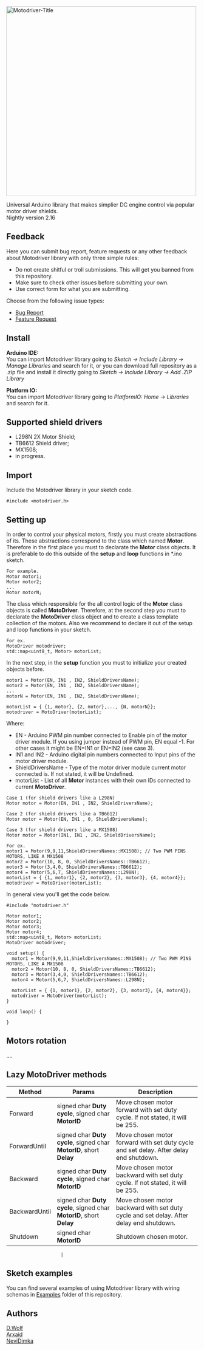 <img src="https://i.imgur.com/l4UcX4U.png" alt="Motodriver-Title" width="500"/>


Universal Arduino library that makes simplier DC engine control via popular motor driver shields.   
Nightly version 2.16

## Feedback 

Here you can submit bug report, feature requests or any other feedback about Motodriver library with only three simple rules:
* Do not create shitful or troll submissions. This will get you banned from this repository.
* Make sure to check other issues before submitting your own.
* Use correct form for what you are submitting.

Choose from the following issue types:
* [Bug Report](https://github.com/Arxaid/motodriver/issues/new?assignees=Arxaid&labels=bug&template=bug-report.yml&title=[Bug+Report])
* [Feature Request](https://github.com/Arxaid/motodriver/issues/new?assignees=Arxaid&labels=enhancement&template=feature-request.yml&title=[Feature+Request])

## Install 

**Arduino IDE:**   
You can import Motodriver library going to _Sketch -> Include Library -> Manage Libraries_ and search for it, or you can download full repository as a .zip file and install it  directly going to _Sketch -> Include Library -> Add .ZIP Library_

**Platform IO:**   
You can import Motodriver library going to _PlatformIO: Home -> Libraries_ and search for it.

## Supported shield drivers

* L298N 2X Motor Shield;
* TB6612 Shield driver;
* MX1508;
* in progress.

## Import

Include the Motodriver library in your sketch code.
```
#include <motodriver.h>
```

## Setting up
In order to control your physical motors, firstly you must create abstractions of its. These abstractions correspond to the class which named **Motor**.
Therefore in the first place you must to declarate the **Motor** class objects. It is preferable to do this outside of the **setup** and **loop** functions in *.ino sketch.
```
For example.
Motor motor1;
Motor motor2;
...
Motor motorN;
```

The class which responsible for the all control logic of the **Motor** class objects is called **MotoDriver**.
Therefore, at the second step you must to declarate the **MotoDriver** class object and to create a class template collection of the motors.
Also we recommend to declare it out of the setup and loop functions in your sketch.
```
For ex.
MotoDriver motodriver;
std::map<uint8_t, Motor> motorList;
```

In the next step, in the **setup** function you must to initialize your created objects before.

```
motor1 = Motor(EN, IN1 , IN2, ShieldDriversName);
motor2 = Motor(EN, IN1 , IN2, ShieldDriversName);
...
motorN = Motor(EN, IN1 , IN2, ShieldDriversName);

motorList = { {1, motor}, {2, motor},..., {N, motorN}};
motodriver = MotoDriver(motorList);
```

Where:
* EN - Arduino PWM pin number connected to Enable pin of the motor driver module. If you using jumper instead of PWM pin, EN equal -1.
For other cases it might be EN=IN1 or EN=IN2 (see case 3).
* IN1 and IN2 - Arduino digital pin numbers connected to Input pins of the motor driver module.
* ShieldDriversName - Type of the motor driver module current motor connected is. If not stated, it will be Undefined.
* motorList - List of all **Motor** instances with their own IDs connected to current **MotoDriver**.

```
Case 1 (for shield drivers like a L298N)
Motor motor = Motor(EN, IN1 , IN2, ShieldDriversName);
```

```
Case 2 (for shield drivers like a TB6612)
Motor motor = Motor(EN, IN1 , 0, ShieldDriversName);
```

```
Case 3 (for shield drivers like a MX1508)
Motor motor = Motor(IN1, IN1 , IN2, ShieldDriversName);
```


```
For ex.
motor1 = Motor(9,9,11,ShieldDriversNames::MX1508); // Two PWM PINS MOTORS, LIKE A MX1508
motor2 = Motor(10, 8, 0, ShieldDriversNames::TB6612);
motor3 = Motor(3,4,0, ShieldDriversNames::TB6612);
motor4 = Motor(5,6,7, ShieldDriversNames::L298N);
motorList = { {1, motor1}, {2, motor2}, {3, motor3}, {4, motor4}};
motodriver = MotoDriver(motorList);
```

In general view you'll get the code below.
```
#include "motodriver.h"

Motor motor1;
Motor motor2;
Motor motor3;
Motor motor4;
std::map<uint8_t, Motor> motorList;
MotoDriver motodriver;

void setup() {
  motor1 = Motor(9,9,11,ShieldDriversNames::MX1508); // Two PWM PINS MOTORS, LIKE A MX1508
  motor2 = Motor(10, 8, 0, ShieldDriversNames::TB6612);
  motor3 = Motor(3,4,0, ShieldDriversNames::TB6612);
  motor4 = Motor(5,6,7, ShieldDriversNames::L298N);
  
  motorList = { {1, motor1}, {2, motor2}, {3, motor3}, {4, motor4}};
  motodriver = MotoDriver(motorList);
}

void loop() {

}

```
## Motors rotation
....


## Lazy MotoDriver methods

| Method        | Params                                                                | Description                                                                                 |
| ------------- | --------------------------------------------------------------------- | ------------------------------------------------------------------------------------------- |
| Forward       | signed char **Duty cycle**, signed char **MotorID**                   | Move chosen motor forward with set duty cycle. If not stated, it will be 255.               |
| ForwardUntil  | signed char **Duty cycle**, signed char **MotorID**, short **Delay**  | Move chosen motor forward with set duty cycle and set delay. After delay end shutdown.      |
| Backward      | signed char **Duty cycle**, signed char **MotorID**                   | Move chosen motor backward with set duty cycle. If not stated, it will be 255.              |
| BackwardUntil | signed char **Duty cycle**, signed char **MotorID**, short **Delay**  | Move chosen motor backward with set duty cycle and set delay. After delay end shutdown.     |
| Shutdown      | signed char **MotorID**                                               | Shutdown chosen motor.                                                                      |

                        |

## Sketch examples

You can find several examples of using Motodriver library with wiring schemas in [Examples](https://github.com/Runsolar/motodriver/tree/main/examples) folder of this repository.

## Authors

[D.Wolf](https://github.com/Runsolar)   
[Arxaid](https://github.com/Arxaid)   
[NeviDimka](https://github.com/dmitrii591)   
